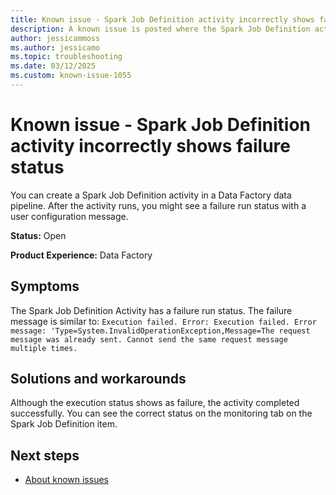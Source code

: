 ```yaml
---
title: Known issue - Spark Job Definition activity incorrectly shows failure status
description: A known issue is posted where the Spark Job Definition activity incorrectly shows failure status.
author: jessicammoss
ms.author: jessicamo
ms.topic: troubleshooting  
ms.date: 03/12/2025
ms.custom: known-issue-1055
---
```


# Known issue - Spark Job Definition activity incorrectly shows failure status

You can create a Spark Job Definition activity in a Data Factory data pipeline. After the activity runs, you might see a failure run status with a user configuration message.

**Status:** Open

**Product Experience:** Data Factory

## Symptoms

The Spark Job Definition Activity has a failure run status. The failure message is similar to: `Execution failed. Error: Execution failed. Error message: 'Type=System.InvalidOperationException,Message=The request message was already sent. Cannot send the same request message multiple times.`

## Solutions and workarounds

Although the execution status shows as failure, the activity completed successfully. You can see the correct status on the monitoring tab on the Spark Job Definition item.

## Next steps

- [About known issues](https://support.fabric.microsoft.com/known-issues)
